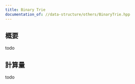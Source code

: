 ```yaml
---
title: Binary Trie
documentation_of: //data-structure/others/BinaryTrie.hpp
---
```


## 概要

todo

## 計算量
todo